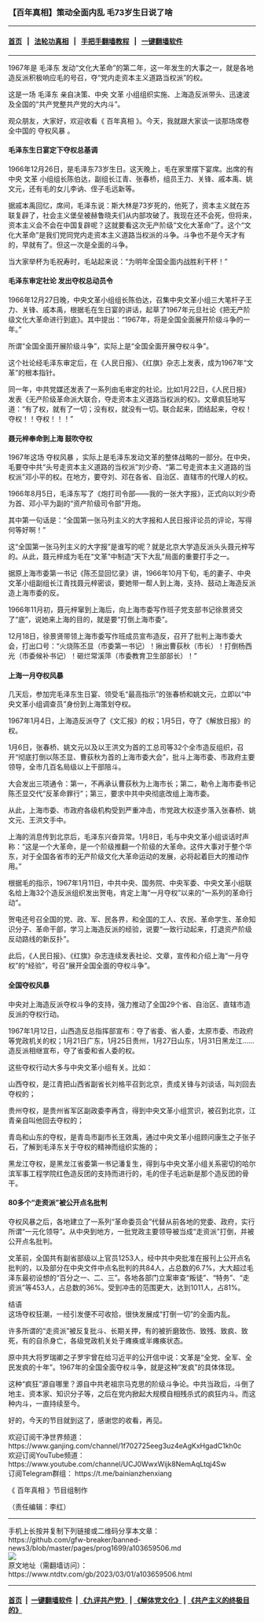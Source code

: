 ### 【百年真相】策动全面内乱 毛73岁生日说了啥
------------------------

#### [首页](https://github.com/gfw-breaker/banned-news3/blob/master/README.md) &nbsp;&nbsp;|&nbsp;&nbsp; [法轮功真相](https://github.com/begood0513/basic/blob/master/README.md)  &nbsp;&nbsp;|&nbsp;&nbsp; [手把手翻墙教程](https://github.com/gfw-breaker/guides/wiki)  &nbsp;&nbsp;|&nbsp;&nbsp; [一键翻墙软件](https://github.com/gfw-breaker/nogfw/blob/master/README.md)  



<hr/>






<div><div class="post_content" itemprop="articleBody">
 <p>
  1967年是
  <ok href="https://www.ntdtv.com/gb/毛泽东.htm">
   毛泽东
  </ok>
  发动“文化大革命”的第二年，这一年发生的大事之一，就是各地造反派积极响应毛的号召，夺“党内走资本主义道路当权派”的权。
 </p>
 <p>
  这是一场
  <ok href="https://www.ntdtv.com/gb/毛泽东.htm">
   毛泽东
  </ok>
  亲自决策、中央
  <ok href="https://www.ntdtv.com/gb/文革.htm">
   文革
  </ok>
  小组组织实施、上海造反派带头、迅速波及全国的“共产党整共产党的大内斗”。
 </p>
 <p>
  观众朋友，大家好，欢迎收看《
  <ok href="https://www.ntdtv.com/gb/百年真相.htm">
   百年真相
  </ok>
  》。今天，我就跟大家谈一谈那场席卷全中国的
  <ok href="https://www.ntdtv.com/gb/夺权风暴.htm">
   夺权风暴
  </ok>
  。
 </p>
 <h4>
  毛泽东生日宴定下夺权总基调
 </h4>
 <p>
  1966年12月26日，是毛泽东73岁生日。这天晚上，毛在家里摆下宴席。出席的有中央
  <ok href="https://www.ntdtv.com/gb/文革.htm">
   文革
  </ok>
  小组组长陈伯达，副组长江青、张春桥，组员王力、关锋、戚本禹、姚文元，还有毛的女儿李讷、侄子毛远新等。
 </p>
 <p>
  据戚本禹回忆，席间，毛泽东说：斯大林是73岁死的，他死了，资本主义就在苏联复辟了，社会主义堡垒被赫鲁晓夫们从内部攻破了。我现在还不会死，但将来，资本主义会不会在中国复辟呢？这就要看这次无产阶级“文化大革命”了。这个“文化大革命”是我们党同党内走资本主义道路当权派的斗争。斗争也不是今天才有的，早就有了。但这一次是全面的斗争。
 </p>
 <p>
  当大家举杯为毛祝寿时，毛站起来说：“为明年全国全面内战胜利干杯！”
 </p>
 <h4>
  毛泽东审定社论 发出夺权总动员令
 </h4>
 <p>
  1966年12月27日晚，中央文革小组组长陈伯达，召集中央文革小组三大笔杆子王力、关锋、戚本禹，根据毛在生日宴的讲话，起草了1967年元旦社论《把无产阶级文化大革命进行到底》。其中提出：“1967年，将是全国全面展开阶级斗争的一年。”
 </p>
 <p>
  所谓“全国全面开展阶级斗争”，实际上是“全国全面开展夺权斗争”。
 </p>
 <p>
  这个社论经毛泽东审定后，在《人民日报》、《红旗》杂志上发表，成为1967年“文革”的根本指针。
 </p>
 <p>
  同一年，中共党媒还发表了一系列由毛审定的社论。比如1月22日，《人民日报》发表《无产阶级革命派大联合，夺走资本主义道路当权派的权》。文章疯狂地写道：“有了权，就有了一切；没有权，就没有一切。联合起来，团结起来，夺权！夺权！！夺权！！！”
 </p>
 <h4>
  聂元梓奉命到上海 鼓吹夺权
 </h4>
 <p>
  1967年这场
  <ok href="https://www.ntdtv.com/gb/夺权风暴.htm">
   夺权风暴
  </ok>
  ，实际上是毛泽东发动文革的整体战略的一部分。在中央，毛要夺中共“头号走资本主义道路的当权派”刘少奇、“第二号走资本主义道路的当权派”邓小平的权。在地方，要夺刘、邓在各省、自治区、直辖市的代理人的权。
 </p>
 <p>
  1966年8月5日，毛泽东写了《炮打司令部——我的一张大字报》，正式向以刘少奇为首、邓小平为副的“资产阶级司令部”开炮。
 </p>
 <p>
  其中第一句话是：“全国第一张马列主义的大字报和人民日报评论员的评论，写得何等好啊！”
 </p>
 <p>
  这“全国第一张马列主义的大字报”是谁写的呢？就是北京大学造反派头头聂元梓写的。从此，聂元梓成为毛在“文革”中制造“天下大乱”局面的重要打手之一。
 </p>
 <p>
  据原上海市委第一书记《陈丕显回忆录》讲，1966年10月下旬，毛的妻子、中央文革小组副组长江青找聂元梓密谈，要她带一帮人到上海，支持、鼓动上海造反派造上海市委的反。
 </p>
 <p>
  1966年11月初，聂元梓窜到上海后，向上海市委写作班子党支部书记徐景贤交了“底”，说她来上海的目的，就是要“打倒上海市委”。
 </p>
 <p>
  12月18日，徐景贤带领上海市委写作班成员宣布造反，召开了批判上海市委大会，打出口号：“火烧陈丕显（市委第一书记）！揪出曹荻秋（市长）！打倒杨西光（市委候补书记）！砸烂常溪萍（市委教育卫生部部长）！”
 </p>
 <h4>
  上海一月夺权风暴
 </h4>
 <p>
  几天后，参加完毛泽东生日宴、领受毛“最高指示”的张春桥和姚文元，立即以“中央文革小组调查员”身份到上海策划夺权。
 </p>
 <p>
  1967年1月4日，上海造反派夺了《文汇报》的权；1月5日，夺了《解放日报》的权。
 </p>
 <p>
  1月6日，张春桥、姚文元以及以王洪文为首的工总司等32个全市造反组织，召开“彻底打倒以陈丕显、曹荻秋为首的上海市委大会”，批斗上海市委、市政府主要领导，全市几百名局级以上干部陪斗。
 </p>
 <p>
  大会发出三项通令：第一，不再承认曹荻秋为上海市长；第二，勒令上海市委书记陈丕显交代“反革命罪行”；第三，要求中共中央彻底改组上海市委。
 </p>
 <p>
  从此，上海市委、市政府各级机构受到严重冲击，市党政大权逐步落入张春桥、姚文元、王洪文手中。
 </p>
 <p>
  上海的消息传到北京后，毛泽东兴奋异常。1月8日，毛与中央文革小组谈话时声称：“这是一个大革命，是一个阶级推翻一个阶级的大革命。这件大事对于整个华东，对于全国各省市的无产阶级文化大革命运动的发展，必将起着巨大的推动作用。”
 </p>
 <p>
  根据毛的指示，1967年1月11日，中共中央、国务院、中央军委、中央文革小组联名给上海32个造反派组织发出贺电，肯定上海“一月夺权”以来的“一系列的革命行动”。
 </p>
 <p>
  贺电还号召全国的党、政、军、民各界，和全国的工人、农民、革命学生、革命知识分子、革命干部，学习上海造反派的经验，说要“一致行动起来，打退资产阶级反动路线的新反扑”。
 </p>
 <p>
  此后，《人民日报》、《红旗》杂志连续发表社论、文章，宣传和介绍上海“一月夺权”的“经验”，号召“展开全国全面的夺权斗争”。
 </p>
 <h4>
  全国夺权风暴
 </h4>
 <p>
  中央对上海造反派夺权斗争的支持，强力推动了全国29个省、自治区、直辖市造反派的夺权行动。
 </p>
 <p>
  1967年1月12日，山西造反总指挥部宣布：夺了省委、省人委，太原市委、市政府等党政机关的权；1月21日广东，1月25日贵州，1月27日山东，1月31日黑龙江……造反派相继宣布，夺了省委和省人委的权。
 </p>
 <p>
  这些夺权行动大多与中央文革小组有关。比如：
 </p>
 <p>
  山西夺权，是江青把山西省副省长刘格平召到北京，责成关锋与刘谈话，叫刘回去夺权的；
 </p>
 <p>
  贵州夺权，是贵州省军区副政委李再含，得到中央文革小组赏识，被召到北京，江青亲自叫他回去夺权的；
 </p>
 <p>
  青岛和山东的夺权，是青岛市副市长王效禹，通过中央文革小组顾问康生之子张子石，了解到毛泽东关于夺权的精神而组织实施的；
 </p>
 <p>
  黑龙江夺权，是黑龙江省委第一书记潘复生，得到与中央文革小组关系密切的哈尔滨军事工程学院红色造反团的支持而进行的，毛的侄子毛远新是那个造反团的骨干。
 </p>
 <h4>
  80多个“走资派”被公开点名批判
 </h4>
 <p>
  夺权风暴之后，各地建立了一系列“革命委员会”代替从前各地的党委、政府，实行所谓“一元化领导”。从中央到地方，一批党政主要领导被当成“走资派”打倒，并被公开点名批判。
 </p>
 <p>
  文革前，全国共有副省部级以上官员1253人，经中共中央批准在报刊上公开点名批判的，以及部分在中央文件中点名批判的共84人，占总数的6.7%，大大超过毛泽东最初设想的“百分之一、二、三”。各地各部门立案审查“叛徒”、“特务”、“走资派”等453人，占总数的36%。受到冲击的范围更大，达到1011人，占81%。
 </p>
 <p>
  结语
  <br/>
  这场夺权狂潮，一经引发便不可收拾，很快发展成“打倒一切”的全面内乱。
 </p>
 <p>
  许多所谓的“走资派”被反复批斗、长期关押，有的被折磨致伤、致残、致疯、致死，有的自杀身亡，各级党政机关处于瘫痪或半瘫痪状态。
 </p>
 <p>
  原中共大将罗瑞卿之子罗宇曾在给习近平的公开信中说：文革是“全党、全军、全民发疯的十年”。1967年的全国全面夺权斗争，就是这种“发疯”的具体体现。
 </p>
 <p>
  这种“疯狂”源自哪里？源自中共老祖宗马克思的阶级斗争论。中共当政后，斗倒了地主、资本家、知识分子等，之后在党内掀起大规模自相残杀式的疯狂内斗。而这种内斗，一直持续至今。
 </p>
 <p>
  好的，今天的节目就到这了，感谢您的收看，再见。
 </p>
 <p>
  欢迎订阅干净世界频道：
  <ok href="https://www.ganjing.com/channel/1f702725eeg3uz4eAgKxHgadC1kh0c">
   https://www.ganjing.com/channel/1f702725eeg3uz4eAgKxHgadC1kh0c
  </ok>
  <br/>
  欢迎订阅YouTube频道：
  <ok href="https://www.youtube.com/channel/UCJ0WwxWijk8NemAqLtqj4Sw">
   https://www.youtube.com/channel/UCJ0WwxWijk8NemAqLtqj4Sw
  </ok>
  <br/>
  订阅Telegram群组：
  <ok href="https://t.me/bainianzhenxiang">
   https://t.me/bainianzhenxiang
  </ok>
 </p>
 <p>
  《
  <ok href="https://www.ntdtv.com/gb/百年真相.htm">
   百年真相
  </ok>
  》节目组制作
 </p>
 <p>
  （责任编辑：李红）
 </p>
 <div class="single_ad">
 </div>
</div>
</div>
<hr/>
手机上长按并复制下列链接或二维码分享本文章：<br/>
https://github.com/gfw-breaker/banned-news3/blob/master/pages/prog1699/a103659506.md <br/>
<a href='https://github.com/gfw-breaker/banned-news3/blob/master/pages/prog1699/a103659506.md'><img src='https://github.com/gfw-breaker/banned-news3/blob/master/pages/prog1699/a103659506.md.png'/></a> <br/>
原文地址（需翻墙访问）：https://www.ntdtv.com/gb/2023/03/01/a103659506.html


------------------------
#### [首页](https://github.com/gfw-breaker/banned-news3/blob/master/README.md) &nbsp;|&nbsp; [一键翻墙软件](https://github.com/gfw-breaker/nogfw/blob/master/README.md) &nbsp;| [《九评共产党》](https://github.com/gfw-breaker/9ping.md/blob/master/README.md#九评之一评共产党是什么) | [《解体党文化》](https://github.com/gfw-breaker/jtdwh.md/blob/master/README.md) | [《共产主义的终极目的》](https://github.com/gfw-breaker/gczydzjmd.md/blob/master/README.md)


<img src='http://gfw-breaker.win/banned-news3/pages/prog1699/a103659506.md' width='0px' height='0px'/>